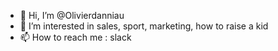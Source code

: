 - 👋 Hi, I’m @Olivierdanniau
- 👀 I’m interested in sales, sport, marketing, how to raise a kid
- 📫 How to reach me : slack

<!---
Olivierdanniau/Olivierdanniau is a ✨ special ✨ repository because its `README.md` (this file) appears on your GitHub profile.
You can click the Preview link to take a look at your changes.
--->

